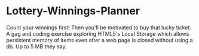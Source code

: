 # Lottery-Winnings-Planner
Count your winnings first! Then you'll be motivated to buy that lucky ticket. A gag and coding exercise exploring HTML5's Local Storage which allows persistent memory of items even after a web page is closed without using a db. Up to 5 MB they say.
